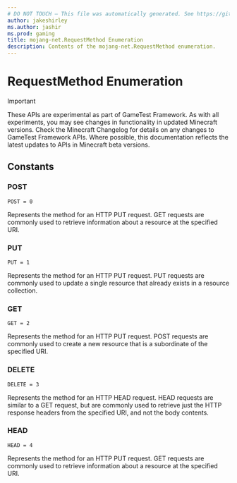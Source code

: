 ```yaml
---
# DO NOT TOUCH — This file was automatically generated. See https://github.com/Mojang/MinecraftScriptingApiDocsGenerator to modify descriptions, examples, etc.
author: jakeshirley
ms.author: jashir
ms.prod: gaming
title: mojang-net.RequestMethod Enumeration
description: Contents of the mojang-net.RequestMethod enumeration.
---
```

# RequestMethod Enumeration
>[!IMPORTANT]
>These APIs are experimental as part of GameTest Framework. As with all experiments, you may see changes in functionality in updated Minecraft versions. Check the Minecraft Changelog for details on any changes to GameTest Framework APIs. Where possible, this documentation reflects the latest updates to APIs in Minecraft beta versions.

## Constants
### **POST**
`POST = 0`

Represents the method for an HTTP PUT request. GET requests are commonly used to retrieve information about a resource at the specified URI.


### **PUT**
`PUT = 1`

Represents the method for an HTTP PUT request. PUT requests are commonly used to update a single resource that already exists in a resource collection.


### **GET**
`GET = 2`

Represents the method for an HTTP PUT request. POST requests are commonly used to create a new resource that is a subordinate of the specified URI.


### **DELETE**
`DELETE = 3`

Represents the method for an HTTP HEAD request. HEAD requests are similar to a GET request, but are commonly used to retrieve just the HTTP response headers from the specified URI, and not the body contents.


### **HEAD**
`HEAD = 4`

Represents the method for an HTTP PUT request. GET requests are commonly used to retrieve information about a resource at the specified URI.


